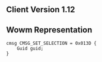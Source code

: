 ## Client Version 1.12

## Wowm Representation
```rust,ignore
cmsg CMSG_SET_SELECTION = 0x013D {
    Guid guid;    
}

```
